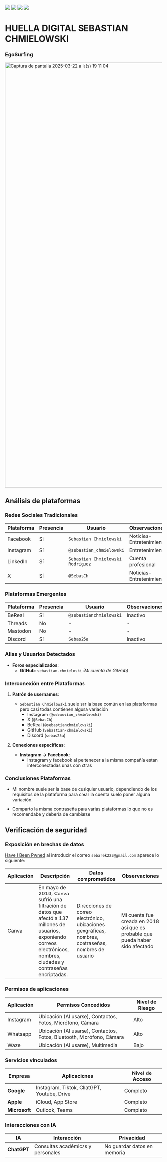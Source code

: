 [![](https://img.shields.io/badge/-Inicio-FFF?style=flat&logo=Emlakjet&logoColor=black)](/README.md) [![](https://img.shields.io/badge/-Entrega_2-FFF?style=flat&logo=openstreetmap&logoColor=black)](/Entregas/Entrega-2/ModeloDeNegocio.md)  [![](https://img.shields.io/badge/-Entrega_3-FFF?style=flat&logo=openstreetmap&logoColor=black)](/Entregas/Entrega-3/HuellaDigital.md)  [![](https://img.shields.io/badge/-Entrega_4-FFF?style=flat&logo=openstreetmap&logoColor=black)]()

# HUELLA DIGITAL SEBASTIAN CHMIELOWSKI

### EgoSurfing

<img width="1368" alt="Captura de pantalla 2025-03-22 a la(s) 19 11 04" src="https://github.com/user-attachments/assets/2e78bdc5-0947-4dcf-86f6-a1f569b9e384" />

## Análisis de plataformas

### Redes Sociales Tradicionales
| Plataforma   | Presencia | Usuario        | Observaciones |
|--------------|-----------|----------------|---------------|
| Facebook     | Si        | `Sebastian Chmielowski`| Noticias-Entretenimiento |
| Instagram    | Sí        | `@sebastian_chmielowski`  | Entretenimiento |
| LinkedIn     | Sí        | `Sebastian Chmielowski Rodríguez`  | Cuenta profesional |
| X            | Sí        | `@SebasCh` | Noticias-Entretenimiento |

### Plataformas Emergentes
| Plataforma   | Presencia | Usuario     | Observaciones |
|--------------|-----------|-------------|---------------|
| BeReal       | Si        | `@sebastianchmielowski` | Inactivo |
| Threads      | No        | -                       | - |
| Mastodon     | No        | -                       | - |
| Discord      | Sí        | `Sebas25a` | Inactivo |

### Alias y Usuarios Detectados
- **Foros especializados**: 
  - **GitHub**: `sebastian-chmieloski`
    *(Mi cuenta de GitHub)*

### Interconexión entre Plataformas

1. **Patrón de usernames**:
   - `Sebastian Chmielowski` suele ser la base común en las plataformas pero casi todas contienen alguna variación
     - Instagram (`@sebastian_chmielowski`)
     - X (`@SebasCh`)
     - BeReal (`@sebastianchmielowski`)
     - GitHub (`Sebastian-chmielowski`)
     - Discord (`sebas25a`)

2. **Conexiones específicas**:
   - **Instagram → Facebook**: 
        - Instagram y facebook al pertenecer a la misma compañía estan interconectadas unas con otras

### Conclusiones Plataformas
- Mi nombre suele ser la base de cualquier usuario, dependiendo de los requisitos de la plataforma para crear la cuenta suelo poner alguna variación.

- Comparto la misma contraseña para varias plataformas lo que no es recomendabe y debería de cambiarse

## Verificación de seguridad

### Exposición en brechas de datos

[Have I Been Pwned](https://haveibeenpwned.com/) al introducir el correo `sebarek222@gmail.com` aparece lo siguiente:

| Aplicación | Descripción | Datos comprometidos | Observaciones |
|------------|-------------|----------------------|---------------|
| Canva      | En mayo de 2019, Canva sufrió una filtración de datos que afectó a 137 millones de usuarios, exponiendo correos electrónicos, nombres, ciudades y contraseñas encriptadas. | Direcciones de correo electrónico, ubicaciones geográficas, nombres, contraseñas, nombres de usuario          | Mi cuenta fue creada en 2018 así que es probable que pueda haber sido afectado |


### Permisos de aplicaciones
| Aplicación  | Permisos Concedidos | Nivel de Riesgo |
|-----------------------|----------------------|-----------------|
| Instagram | Ubicación (Al usarse), Contactos, Fotos, Micrófono, Cámara | Alto |
| Whatsapp | Ubicación (Al usarse), Contactos, Fotos, Bluetooth, Micrófono, Cámara | Alto |
| Waze | Ubicación (Al usarse), Multimedia | Bajo |

### Servicios vinculados
| Empresa | Aplicaciones | Nivel de Acceso |
|-----------|--------------------------|-----------------|
| **Google** | Instagram, Tiktok, ChatGPT, Youtube, Drive | Completo |
| **Apple** | iCloud, App Store | Completo |
| **Microsoft** | Outlook, Teams | Completo |

### Interacciones con IA
| IA | Interacción | Privacidad |
|---------------|---------------------|--------------------------|
| **ChatGPT** | Consultas académicas y personales| No guardar datos en memoria |
